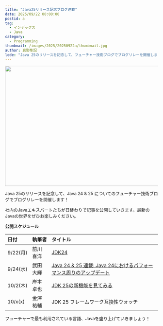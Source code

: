 ```yaml
---
title: "Java25リリース記念ブログ連載"
date: 2025/09/22 00:00:00
postid: a
tag:
  - インデックス
  - Java
category:
  - Programming
thumbnail: /images/2025/20250922a/thumbnail.jpg
author: 真野隼記
lede: "Java 25のリリースを記念して、フューチャー技術ブログでブログリレーを開催します！社内のJavaエキスパートたちが日替わりで記事を公開していきます。最新のJavaの世界をぜひお楽しみください。公開スケジュール"
---
```

<img src="/images/2025/20250922a/top.jpg" alt="" width="600" height="395">

Java 25のリリースを記念して、Java 24 & 25 についてのフューチャー技術ブログでブログリレーを開催します！

社内のJavaエキスパートたちが日替わりで記事を公開していきます。最新のJavaの世界をぜひお楽しみください。

**公開スケジュール**

| 日付 | 執筆者 | タイトル |
| :--- | :--- | :--- |
| 9/22(月) | 前川 喜洋 | [JDK24](/articles/20250922b/)|
| 9/24(水) | 武田 大輝 |[Java 24 & 25 連載: Java 24におけるパフォーマンス周りのアップデート](/articles/20250924a/) |
| 10/2(木) | 岸本 卓也 | [JDK 25の新機能を見てみる](/articles/20251002a/) |
| 10/x(x) | 金澤 祐輔 | JDK 25 フレームワーク互換性ウォッチ |

フューチャーで最も利用されている言語、Javaを盛り上げていきましょう！
